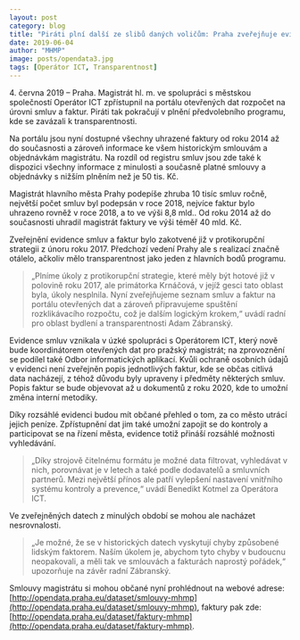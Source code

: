 ```yaml
---
layout: post
category: blog
title: "Piráti plní další ze slibů daných voličům: Praha zveřejňuje evidenci smluv a faktur"
date: 2019-06-04
author: "MHMP"
image: posts/opendata3.jpg
tags: [Operátor ICT, Transparentnost]
---
```


4. června 2019 – Praha. Magistrát hl. m. ve spolupráci s městskou společností Operátor ICT zpřístupnil na portálu otevřených dat rozpočet na úrovni smluv a faktur. Piráti tak pokračují v plnění předvolebního programu, kde se zavázali k transparentnosti.

Na portálu jsou nyní dostupné všechny uhrazené faktury od roku 2014 až do současnosti a zároveň informace ke všem historickým smlouvám a objednávkám magistrátu. Na rozdíl od registru smluv jsou zde také k dispozici všechny informace z minulosti a současně platné smlouvy a objednávky s nižším plněním než je 50 tis. Kč.

Magistrát hlavního města Prahy podepíše zhruba 10 tisíc smluv ročně, největší počet smluv byl podepsán v roce 2018, nejvíce faktur bylo uhrazeno rovněž v roce 2018, a to ve výši 8,8 mld.. Od roku 2014 až do současnosti uhradil magistrát faktury ve výši téměř 40 mld. Kč.

Zveřejnění evidence smluv a faktur bylo zakotvené již v protikorupční strategii z únoru roku 2017. Předchozí vedení Prahy ale s realizací značně otálelo, ačkoliv mělo transparentnost jako jeden z hlavních bodů programu. 

> „Plníme úkoly z protikorupční strategie, které měly být hotové již v polovině roku 2017, ale primátorka Krnáčová, v jejíž gesci tato oblast byla, úkoly nesplnila. Nyní zveřejňujeme seznam smluv a faktur na portálu otevřených dat a zároveň připravujeme spuštění rozklikávacího rozpočtu, což je dalším logickým krokem,“ uvádí radní pro oblast bydlení a transparentnosti Adam Zábranský.

Evidence smluv vznikala v úzké spolupráci s Operátorem ICT, který nově bude koordinátorem otevřených dat pro pražský magistrát; na zprovoznění se podílel také Odbor informatických aplikací.  Kvůli ochraně osobních údajů v evidenci není zveřejněn popis jednotlivých faktur, kde se občas citlivá data nacházejí, z téhož důvodu byly upraveny i předměty některých smluv. Popis faktur se bude objevovat až u dokumentů z roku 2020, kde to umožní změna interní metodiky.

Díky rozsáhlé evidenci budou mít občané přehled o tom, za co město utrácí jejich peníze. Zpřístupnění dat jim také umožní zapojit se do kontroly a participovat se na řízení města, evidence totiž přináší rozsáhlé možnosti vyhledávání. 

> „Díky strojově čitelnému formátu je možné data filtrovat, vyhledávat v nich, porovnávat je v letech a také podle dodavatelů a smluvních partnerů. Mezi největší přínos ale patří vylepšení nastavení vnitřního systému kontroly a prevence,“ uvádí Benedikt Kotmel za Operátora ICT.

Ve zveřejněných datech z minulých období se mohou ale nacházet nesrovnalosti. 

> „Je možné, že se v historických datech vyskytují chyby způsobené lidským faktorem. Naším úkolem je, abychom tyto chyby v budoucnu neopakovali, a měli tak ve smlouvách a fakturách naprostý pořádek,“ upozorňuje na závěr radní Zábranský.

Smlouvy magistrátu si mohou občané nyní prohlédnout na webové adrese: [http://opendata.praha.eu/dataset/smlouvy-mhmp](http://opendata.praha.eu/dataset/smlouvy-mhmp), faktury pak zde: [http://opendata.praha.eu/dataset/faktury-mhmp](http://opendata.praha.eu/dataset/faktury-mhmp).
